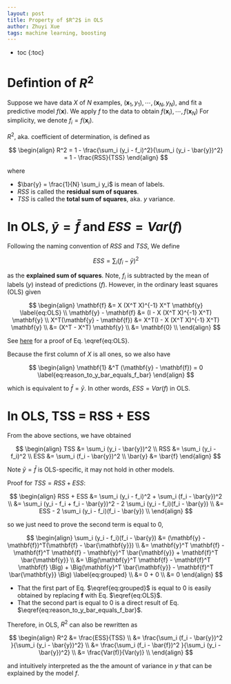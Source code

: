 ```yaml
---
layout: post
title: Property of $R^2$ in OLS
author: Zhuyi Xue
tags: machine learning, boosting
---
```


<script type="text/x-mathjax-config">
MathJax.Hub.Config({
  TeX: { equationNumbers: { autoNumber: "AMS" } }
});
</script>

* toc
{:toc}

# Defintion of $R^2$

Suppose we have data $X$ of $N$ examples, $(\mathbf{x}_1, y_1), \cdots,
(\mathbf{x}_N, y_N)$,  and fit a predictive model $f(\mathbf{x})$. We apply $f$
to the data to obtain $f(\mathbf{x}_i), \cdots, f(\mathbf{x}_N)$ For simplicity,
we denote $f_i = f(\mathbf{x}_i)$.

$R^2$, aka. coefficient of determination, is defined as

$$
\begin{align}
    R^2 = 1 - \frac{\sum_i (y_i - f_i)^2}{\sum_i (y_i - \bar{y})^2} = 1 - \frac{RSS}{TSS}
\end{align}
$$

where

* $\bar{y} = \frac{1}{N} \sum_i y_i$ is mean of labels.
* $RSS$ is called the **residual sum of squares**.
* $TSS$ is called the **total sum of squares**, aka. $y$ variance.

# In OLS, $\bar{y} = \bar{f}$ and $ESS = Var(f)$

Following the naming convention of $RSS$ and $TSS$, We define

$$ESS = \sum_i(f_i - \bar{y})^2$$

as the **explained sum of squares**. Note, $f_i$ is subtracted by the mean of
labels ($y$) instead of predictions ($f$). However, in the ordinary least
squares (OLS) given

$$
\begin{align}
\mathbf{f}
&= X (X^T X)^{-1} X^T \mathbf{y} \label{eq:OLS} \\
\mathbf{y} - \mathbf{f}
&= (I - X (X^T X)^{-1} X^T) \mathbf{y} \\
X^T(\mathbf{y} - \mathbf{f})
&= X^T(I - X (X^T X)^{-1} X^T) \mathbf{y} \\
&= (X^T - X^T) \mathbf{y} \\
&= \mathbf{0} \\
\end{align}
$$

See
[here](https://zyxue.github.io/2021/09/08/analytical-solutions-to-different-sum-of-squares-loss-functions-for-linear-regression.html)
for a proof of Eq. \eqref{eq:OLS}.

Because the first column of $X$ is all ones, so we also have

$$
\begin{align}
\mathbf{1} &^T (\mathbf{y} - \mathbf{f}) = 0 \label{eq:reason_to_y_bar_equals_f_bar}
\end{align}
$$

which is equivalent to $\bar{f} = \bar{y}$. In other words, $ESS = Var(f)$ in OLS.

# In OLS, TSS = RSS + ESS

From the above sections, we have obtained

$$
\begin{align}
TSS
&= \sum_i (y_i - \bar{y})^2 \\
RSS
&= \sum_i (y_i - f_i)^2 \\
ESS
&= \sum_i (f_i - \bar{y})^2 \\
\bar{y}
&= \bar{f}
\end{align}
$$

Note $\bar{y} = \bar{f}$ is OLS-specific, it may not hold in other models.

Proof for $TSS = RSS + ESS$:

$$
\begin{align}
RSS + ESS
&= \sum_i (y_i - f_i)^2 + \sum_i (f_i - \bar{y})^2 \\
&= \sum_i (y_i - f_i + f_i - \bar{y})^2 - 2 \sum_i (y_i - f_i)(f_i - \bar{y})  \\
&= ESS - 2 \sum_i (y_i - f_i)(f_i - \bar{y})  \\
\end{align}
$$

so we just need to prove the second term is equal to 0,

$$
\begin{align}
\sum_i (y_i - f_i)(f_i - \bar{y})
&= (\mathbf{y} - \mathbf{f})^T(\mathbf{f} - \bar{\mathbf{y}}) \\
&= \mathbf{y}^T \mathbf{f} - \mathbf{f}^T \mathbf{f} - \mathbf{y}^T \bar{\mathbf{y}} + \mathbf{f}^T  \bar{\mathbf{y}} \\
&= \Big(\mathbf{y}^T \mathbf{f} - \mathbf{f}^T \mathbf{f} \Big) + \Big(\mathbf{y}^T \bar{\mathbf{y}} - \mathbf{f}^T  \bar{\mathbf{y}} \Big) \label{eq:grouped} \\
&= 0 + 0  \\
&= 0
\end{align}
$$

* That the first part of Eq. $\eqref{eq:grouped}$ is equal to 0 is easily obtained by replacing $\mathbf{f}$ with Eq. $\eqref{eq:OLS}$.
* That the second part is equal to 0 is a direct result of Eq. $\eqref{eq:reason_to_y_bar_equals_f_bar}$.

Therefore, in OLS, $R^2$ can also be rewritten as

$$
\begin{align}
R^2
&= \frac{ESS}{TSS} \\
&= \frac{\sum_i (f_i - \bar{y})^2 }{\sum_i (y_i - \bar{y})^2} \\
&= \frac{\sum_i (f_i - \bar{f})^2 }{\sum_i (y_i - \bar{y})^2} \\
&= \frac{Var(f)}{Var(y)} \\
\end{align}
$$

and intuitively interpreted as the the amount of variance in $y$ that can be
explained by the model $f$.
